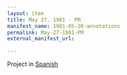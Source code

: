 ```yaml
---
layout: item
title: May 27, 1981 - PM
manifest_name: 1981-05-20-annotations
permalink: May-27-1981-PM
external_manifest_url: 

---
```

<!-- Add an essay or interpretive material below this line,
using HTML or markdown.  Do not modify this file above this line -->
Project in <a href="https://lgsump.github.io/espanol-radio-venceremos/27-de-mayo-1981-PM">Spanish</a>
<br>
